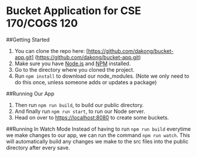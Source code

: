 # Bucket Application for CSE 170/COGS 120

##Getting Started
1. You can clone the repo here: [https://github.com/dakong/bucket-app.git] (https://github.com/dakong/bucket-app.git)
2. Make sure you have [Node.js](http://nodejs.org/) and [NPM](https://npmjs.com) installed.
3. Go to the directory where you cloned the project.
4. Run `npm install` to download our node_modules. (Note we only need to do this once, unless someone adds or updates a package)

##Running Our App
1. Then run `npm run build`, to build our public directory.
2. And finally run `npm run start`, to run our Node server.
3. Head on over to [https://localhost:8080](https://localhost:8080) to create some buckets.

##Running In Watch Mode
Instead of having to run `npm run build` everytime we make changes to our app, we can run the command `npm run watch`. This will automatically build any changes we make to the src files into the public directory after every save.
